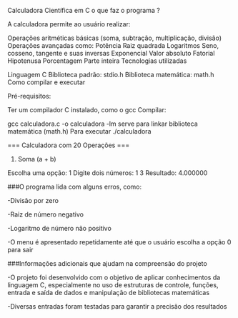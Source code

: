 Calculadora Científica em C
o que faz o programa ?

A calculadora permite ao usuário realizar:

Operações aritméticas básicas (soma, subtração, multiplicação, divisão)
Operações avançadas como:
Potência
Raiz quadrada
Logaritmos
Seno, cosseno, tangente e suas inversas
Exponencial
Valor absoluto
Fatorial
Hipotenusa
Porcentagem
Parte inteira
Tecnologias utilizadas

Linguagem C
Biblioteca padrão: stdio.h
Biblioteca matemática: math.h
Como compilar e executar

Pré-requisitos:

Ter um compilador C instalado, como o gcc
Compilar:

gcc calculadora.c -o calculadora -lm serve para linkar biblioteca matemática (math.h)
Para executar ./calculadora


=== Calculadora com 20 Operações ===
1. Soma (a + b)

Escolha uma opção: 1
Digite dois números: 1 3
Resultado: 4.000000


###O programa lida com alguns erros, como:

-Divisão por zero

-Raiz de número negativo

-Logaritmo de número não positivo

-O menu é apresentado repetidamente até que o usuário escolha a opção 0 para sair


###Informações adicionais que ajudam na compreensão do projeto

-O projeto foi desenvolvido com o objetivo de aplicar conhecimentos da linguagem C, especialmente no uso de estruturas de controle, funções, entrada e saída de dados e manipulação de bibliotecas matemáticas

-Diversas entradas foram testadas para garantir a precisão dos resultados
